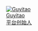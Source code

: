 <!-- 贡献者名单 -->
<div class="friend-links">
  <a href="https://github.com/Guyitaoo" class="friend-link" target="_blank">
    <div class="avatar-container">
      <img src="https://github.com/Guyitaoo.png" alt="Guyitao" class="friend-avatar">
    </div>
    <div class="friend-info">
      <div class="friend-name">
        Guyitao
        <i class="fab fa-github github-icon"></i>
      </div>
      <div class="friend-bio">平台创始人</div>
    </div>
  </a>
</div>